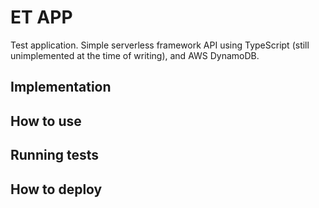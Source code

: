 # ET APP

Test application. Simple serverless framework API using TypeScript (still unimplemented
at the time of writing), and AWS DynamoDB.

## Implementation

## How to use

## Running tests

## How to deploy